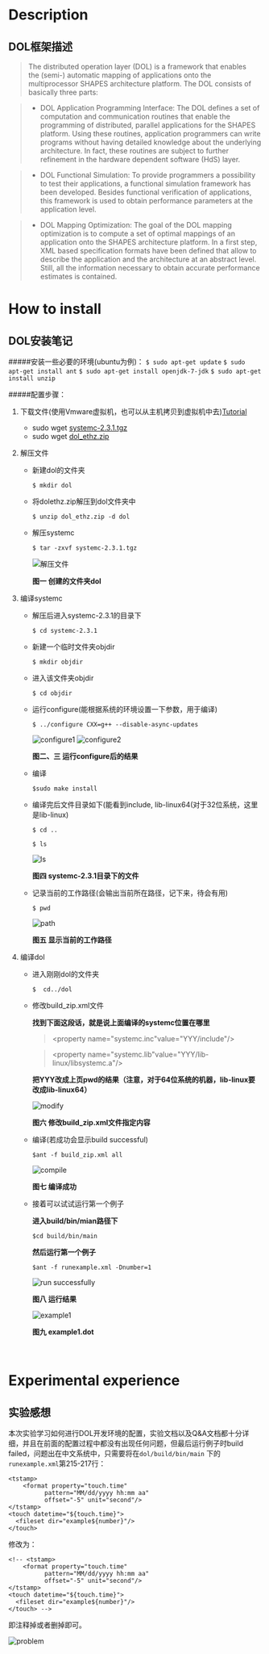 # Description

## DOL框架描述

> The distributed operation layer (DOL) is a framework that enables the (semi-) automatic mapping of applications onto the multiprocessor SHAPES architecture platform. The DOL consists of basically three parts:

> * DOL Application Programming Interface: The DOL defines a set of computation and communication routines that enable the programming of distributed, parallel applications for the SHAPES platform. Using these routines, application programmers can write programs without having detailed knowledge about the underlying architecture. In fact, these routines are subject to further refinement in the hardware dependent software (HdS) layer.

> - DOL Functional Simulation: To provide programmers a possibility to test their applications, a functional simulation framework has been developed. Besides functional verification of applications, this framework is used to obtain performance parameters at the application level.

> * DOL Mapping Optimization: The goal of the DOL mapping optimization is to compute a set of optimal mappings of an application onto the SHAPES architecture platform. In a first step, XML based specification formats have been defined that allow to describe the application and the architecture at an abstract level. Still, all the information necessary to obtain accurate performance estimates is contained.



# How to install

## DOL安装笔记

#####安装一些必要的环境(ubuntu为例)：
	`$ sudo apt-get update`
	`$ sudo apt-get install ant`
	`$ sudo apt-get install openjdk-7-jdk`
	`$ sudo apt-get install unzip`

#####配置步骤：

1. 下载文件(使用Vmware虚拟机，也可以从主机拷贝到虚拟机中去)[Tutorial](http://jingyan.baidu.com/article/c33e3f48a5c153ea15cbb5b2.html)

   - sudo wget [systemc-2.3.1.tgz](http://www.accellera.org/images/downloads/standards/systemc/systemc-2.3.1.tgz)
   - sudo wget [dol_ethz.zip](http://www.tik.ee.ethz.ch/~shapes/downloads/dol_ethz.zip)

2. 解压文件

   - 新建dol的文件夹 

     `$	mkdir dol`

   - 将dolethz.zip解压到dol文件夹中  

     `$	unzip dol_ethz.zip -d dol`

   - 解压systemc  

     `$	tar -zxvf systemc-2.3.1.tgz`

     ![解压文件](http://p1.bqimg.com/4851/8571fe15d05f36d7.png)

     **图一 创建的文件夹dol**

3. 编译systemc

   - 解压后进入systemc-2.3.1的目录下

     `$	cd systemc-2.3.1`

   - 新建一个临时文件夹objdir

     `$	mkdir objdir`

   - 进入该文件夹objdir

     `$	cd objdir`

   - 运行configure(能根据系统的环境设置一下参数，用于编译)

     `$	../configure CXX=g++ --disable-async-updates`

     ![configure1](http://p1.bqimg.com/4851/2dff14dda735b6d8.png)
     ![configure2](http://p1.bqimg.com/4851/365df95e408f3f1b.png)

     **图二、三 运行configure后的结果**

   - 编译

     `$sudo make install`

   - 编译完后文件目录如下(能看到include, lib-linux64(对于32位系统，这里是lib-linux)

     `$ cd ..`

     `$ ls`

      ![ls](http://p1.bqimg.com/4851/b5f051d202a2d65e.png)

      **图四 systemc-2.3.1目录下的文件**

   - 记录当前的工作路径(会输出当前所在路径，记下来，待会有用)

     `$	pwd`

     ![path](http://p1.bqimg.com/4851/241fa5ead84e2f77.png)

     **图五 显示当前的工作路径**

4. 编译dol

   - 进入刚刚dol的文件夹

     `$  cd../dol`

   - 修改build_zip.xml文件

     **找到下面这段话，就是说上面编译的systemc位置在哪里**

     >  <property name="systemc.inc"value="YYY/include"/>

     >  <property name="systemc.lib"value="YYY/lib-linux/libsystemc.a"/>

     **把YYY改成上页pwd的结果（注意，对于64位系统的机器，lib-linux要改成lib-linux64）**

     ![modify](http://p1.bqimg.com/4851/82a567923e25eff3.png)

     **图六 修改build_zip.xml文件指定内容**

   - 编译(若成功会显示build successful)

     `$ant -f build_zip.xml all`

     ![compile](http://p1.bqimg.com/4851/5a2baa51807ffc47.png)

     **图七 编译成功**

   - 接着可以试试运行第一个例子

     **进入build/bin/mian路径下**

     `$cd build/bin/main`

     **然后运行第一个例子**

     `$ant -f runexample.xml -Dnumber=1`

     ![run successfully](http://p1.bpimg.com/4851/c7f6b2c64b1abf2a.png)

     **图八 运行结果**

     ![example1](http://p1.bqimg.com/4851/2d70c1dfd39832b0.png)

     **图九 example1.dot**

     ​


# Experimental experience

## 实验感想

本次实验学习如何进行DOL开发环境的配置，实验文档以及Q&A文档都十分详细，并且在前面的配置过程中都没有出现任何问题，但最后运行例子时build failed，问题出在中文系统中，只需要将在`dol/build/bin/main` 下的`runexample.xml`第215-217行：

    <tstamp>
    	<format property="touch.time"
              pattern="MM/dd/yyyy hh:mm aa"
              offset="-5" unit="second"/>
    </tstamp>
    <touch datetime="${touch.time}">
      <fileset dir="example${number}"/>
    </touch>

修改为：

    <!-- <tstamp>
    	<format property="touch.time"
              pattern="MM/dd/yyyy hh:mm aa"
              offset="-5" unit="second"/>
    </tstamp>
    <touch datetime="${touch.time}">
      <fileset dir="example${number}"/>
    </touch> -->

即注释掉或者删掉即可。

![problem](http://p1.bpimg.com/4851/1b3113b30c103519.png)
